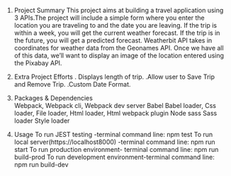 1.  Project Summary
    This project aims at building a travel application using 3 APIs.The project will include a simple form where you enter the location you are traveling to and the date you are leaving. If the trip is within a week, you will get the current weather forecast. If the trip is in the future, you will get a predicted forecast. Weatherbit API takes in coordinates for weather data from the Geonames API. Once we have all of this data, we’ll want to display an image of the location entered using the Pixabay API.

2.  Extra Project Efforts
    . Displays length of trip.
    .Allow user to Save Trip and Remove Trip.
    .Custom Date Format.

3.  Packages & Dependencies  
    Webpack,
    Webpack cli,
    Webpack dev server
    Babel
    Babel loader,
    Css loader,
    File loader,
    Html loader,
    Html webpack plugin
    Node sass
    Sass loader
    Style loader

4.  Usage
    To run JEST testing -terminal command line: npm test
    To run local server(https://localhost8000) -terminal command line: npm run start
    To run production environment- terminal command line: npm run build-prod
    To run development environment-terminal command line: npm run build-dev
